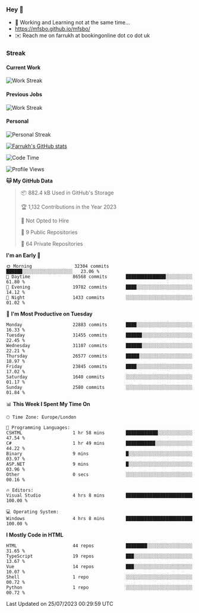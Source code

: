 ### Hey 👋

- 🏃 Working and Learning not at the same time...
- https://mfsbo.github.io/mfsbo/
- ✉️ Reach me on farrukh at bookingonline dot co dot uk

### Streak
#### Current Work
![Work Streak](https://streak-stats.demolab.com/?user=mfsbo)
#### Previous Jobs
![Work Streak](https://streak-stats.demolab.com/?user=farrukhcw)
#### Personal
![Personal Streak](https://streak-stats.demolab.com/?user=farrukhsubhani)

[![Farrukh's GitHub stats](https://github-readme-stats.vercel.app/api?username=mfsbo&hide=stars&count_private=true)](https://github.com/mfsbo/)

<!--START_SECTION:waka-->
![Code Time](http://img.shields.io/badge/Code%20Time-360%20hrs%2050%20mins-blue)

![Profile Views](http://img.shields.io/badge/Profile%20Views-4-blue)

**🐱 My GitHub Data** 

> 📦 882.4 kB Used in GitHub's Storage 
 > 
> 🏆 1,132 Contributions in the Year 2023
 > 
> 🚫 Not Opted to Hire
 > 
> 📜 9 Public Repositories 
 > 
> 🔑 64 Private Repositories 
 > 
**I'm an Early 🐤** 

```text
🌞 Morning                32304 commits       ██████░░░░░░░░░░░░░░░░░░░   23.06 % 
🌆 Daytime                86568 commits       ███████████████░░░░░░░░░░   61.80 % 
🌃 Evening                19782 commits       ████░░░░░░░░░░░░░░░░░░░░░   14.12 % 
🌙 Night                  1433 commits        ░░░░░░░░░░░░░░░░░░░░░░░░░   01.02 % 
```
📅 **I'm Most Productive on Tuesday** 

```text
Monday                   22883 commits       ████░░░░░░░░░░░░░░░░░░░░░   16.33 % 
Tuesday                  31455 commits       ██████░░░░░░░░░░░░░░░░░░░   22.45 % 
Wednesday                31107 commits       ██████░░░░░░░░░░░░░░░░░░░   22.21 % 
Thursday                 26577 commits       █████░░░░░░░░░░░░░░░░░░░░   18.97 % 
Friday                   23845 commits       ████░░░░░░░░░░░░░░░░░░░░░   17.02 % 
Saturday                 1640 commits        ░░░░░░░░░░░░░░░░░░░░░░░░░   01.17 % 
Sunday                   2580 commits        ░░░░░░░░░░░░░░░░░░░░░░░░░   01.84 % 
```


📊 **This Week I Spent My Time On** 

```text
🕑︎ Time Zone: Europe/London

💬 Programming Languages: 
CSHTML                   1 hr 58 mins        ████████████░░░░░░░░░░░░░   47.54 % 
C#                       1 hr 49 mins        ███████████░░░░░░░░░░░░░░   44.22 % 
Binary                   9 mins              █░░░░░░░░░░░░░░░░░░░░░░░░   03.97 % 
ASP.NET                  9 mins              █░░░░░░░░░░░░░░░░░░░░░░░░   03.96 % 
Other                    0 secs              ░░░░░░░░░░░░░░░░░░░░░░░░░   00.16 % 

🔥 Editors: 
Visual Studio            4 hrs 8 mins        █████████████████████████   100.00 % 

💻 Operating System: 
Windows                  4 hrs 8 mins        █████████████████████████   100.00 % 
```

**I Mostly Code in HTML** 

```text
HTML                     44 repos            ████████░░░░░░░░░░░░░░░░░   31.65 % 
TypeScript               19 repos            ███░░░░░░░░░░░░░░░░░░░░░░   13.67 % 
Vue                      14 repos            ███░░░░░░░░░░░░░░░░░░░░░░   10.07 % 
Shell                    1 repo              ░░░░░░░░░░░░░░░░░░░░░░░░░   00.72 % 
Python                   1 repo              ░░░░░░░░░░░░░░░░░░░░░░░░░   00.72 % 
```




 Last Updated on 25/07/2023 00:29:59 UTC
<!--END_SECTION:waka-->
<!--
**mfsbo/mfsbo** is a ✨ _special_ ✨ repository because its `README.md` (this file) appears on your GitHub profile.

Here are some ideas to get you started:

- 🔭 I’m currently working on ...
- 🌱 I’m currently learning ...
- 👯 I’m looking to collaborate on ...
- 🤔 I’m looking for help with ...
- 💬 Ask me about ...
- 📫 How to reach me: ...
- 😄 Pronouns: ...
- ⚡ Fun fact: ...
-->
